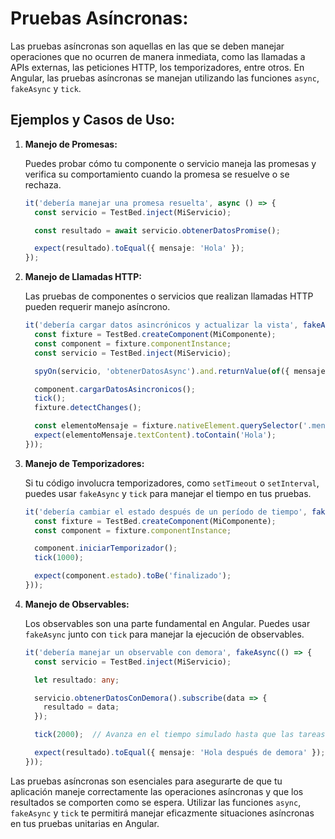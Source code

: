 # Pruebas Asíncronas:

Las pruebas asíncronas son aquellas en las que se deben manejar operaciones que no ocurren de manera inmediata, como las llamadas a APIs externas, las peticiones HTTP, los temporizadores, entre otros. En Angular, las pruebas asíncronas se manejan utilizando las funciones `async`, `fakeAsync` y `tick`.

## Ejemplos y Casos de Uso:

1. **Manejo de Promesas:**

   Puedes probar cómo tu componente o servicio maneja las promesas y verifica su comportamiento cuando la promesa se resuelve o se rechaza.

   ```typescript
   it('debería manejar una promesa resuelta', async () => {
     const servicio = TestBed.inject(MiServicio);

     const resultado = await servicio.obtenerDatosPromise();

     expect(resultado).toEqual({ mensaje: 'Hola' });
   });
   ```

2. **Manejo de Llamadas HTTP:**

   Las pruebas de componentes o servicios que realizan llamadas HTTP pueden requerir manejo asíncrono.

   ```typescript
   it('debería cargar datos asincrónicos y actualizar la vista', fakeAsync(() => {
     const fixture = TestBed.createComponent(MiComponente);
     const component = fixture.componentInstance;
     const servicio = TestBed.inject(MiServicio);

     spyOn(servicio, 'obtenerDatosAsync').and.returnValue(of({ mensaje: 'Hola' }));

     component.cargarDatosAsincronicos();
     tick();
     fixture.detectChanges();

     const elementoMensaje = fixture.nativeElement.querySelector('.mensaje');
     expect(elementoMensaje.textContent).toContain('Hola');
   }));
   ```

3. **Manejo de Temporizadores:**

   Si tu código involucra temporizadores, como `setTimeout` o `setInterval`, puedes usar `fakeAsync` y `tick` para manejar el tiempo en tus pruebas.

   ```typescript
   it('debería cambiar el estado después de un período de tiempo', fakeAsync(() => {
     const fixture = TestBed.createComponent(MiComponente);
     const component = fixture.componentInstance;

     component.iniciarTemporizador();
     tick(1000);

     expect(component.estado).toBe('finalizado');
   }));
   ```

4. **Manejo de Observables:**

   Los observables son una parte fundamental en Angular. Puedes usar `fakeAsync` junto con `tick` para manejar la ejecución de observables.

   ```typescript
   it('debería manejar un observable con demora', fakeAsync(() => {
     const servicio = TestBed.inject(MiServicio);

     let resultado: any;

     servicio.obtenerDatosConDemora().subscribe(data => {
       resultado = data;
     });

     tick(2000);  // Avanza en el tiempo simulado hasta que las tareas pendientes estén completas

     expect(resultado).toEqual({ mensaje: 'Hola después de demora' });
   }));
   ```

Las pruebas asíncronas son esenciales para asegurarte de que tu aplicación maneje correctamente las operaciones asíncronas y que los resultados se comporten como se espera. Utilizar las funciones `async`, `fakeAsync` y `tick` te permitirá manejar eficazmente situaciones asíncronas en tus pruebas unitarias en Angular.